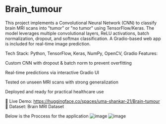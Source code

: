 # Brain_tumour
This project implements a Convolutional Neural Network (CNN) to classify brain MRI scans into "tumor" or "no tumor" using TensorFlow/Keras. The model leverages multiple convolutional layers, ReLU activations, batch normalization, dropout, and softmax classification.
A Gradio-based web app is included for real-time image prediction.

Tech Stack: Python, TensorFlow, Keras, NumPy, OpenCV, Gradio
Features:

Custom CNN with dropout & batch norm to prevent overfitting

Real-time predictions via interactive Gradio UI

Tested on unseen MRI scans with strong generalization

Deployed and ready for practical healthcare use

🔗 Live Demo: https://huggingface.co/spaces/uma-shankar-21/Brain-tumour
📁 Dataset: Brain MRI Dataset

Below is the Proccess for the application
![image](https://github.com/user-attachments/assets/bd2b997a-5477-4791-b674-aaf767a2c01e)
![image](https://github.com/user-attachments/assets/fce1dbe3-61b7-4c4a-bae4-276a4af1495c)
